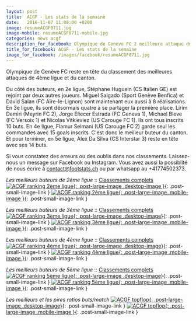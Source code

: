```yaml
---
layout: post
title:  ACGF - Les stats de la semaine
date:   2016-11-07 11:08:00 +0200
image: resumeACGF0711.jpg
image-mobile: resumeACGF0711-mobile.jpg
categories: news acgf
description_for_facebook: Olympique de Genève FC 2 meilleure attaque du canton. Top buteurs&#58; Huguein Stéphane, Lirim Demiri, Jorge Eliecer Estrada, Flamur Selmani  et Alex Da Silva.
title_for_facebook: ACGF - Les stats de la semaine
image_for_facebook: /images/facebook/resumeACGF0711.jpg
---
```

Olympique de Genève FC reste en tête du classement des meilleures attaques de 4ème ligue et du canton.

Du côté des buteurs, en 2e ligue, Stéphane Huguein (CS Italien GE) est rejoint par deux autres joueurs. Miguel Salgado (Sport Genève Benfica) et David Salan (FC Aïre-le-Lignon) sont maintenant eux aussi à 8 réalisations. En 3e ligue, ils sont désormais quatre à se partager la première place. Lirim Demiri (Meyrin FC 2), Jorge Eliecer Estrada (FC Geneva 1), Michael Bleve (FC Versoix 1) et Nicolas Vitkieviez (US Carouge FC 1). Ils ont tous inscrits 10 buts. En 4e ligue, Flamur Selmani (US Carouge FC 2) garde seul les commandes avec 15 goals inscrits. C'est donc le meilleur buteur du canton. Et pour terminer, en 5e ligue, Alex Da Silva (CS Interstar 3) reste en tête avec ses 14 buts.

Si vous constatez des erreurs ou des oublis dans nos classements. Laissez-nous un message sur Facebook ou Instagram. Vous avez aussi la possiblité de nous écrire à contact@footstats.ch ou par whatsapp au +41774502373.

_Les meilleurs buteurs de 2ème ligue_ :: [Classements complets]({{site.url}}/acgf/2eme-ligue)
[![ACGF ranking 2ème ligue]({{site.url}}/images/posts/rankings/resumeACGF20711.jpg){: .post-large-image .desktop-image }]({{site.url}}/images/posts/rankings/resumeACGF20711.jpg){: .post-small-image-link }
[![ACGF ranking 2ème ligue]({{site.url}}/images/posts/rankings/resumeACGF20711-mobile.jpg){: .post-large-image .mobile-image }]({{site.url}}/images/posts/rankings/resumeACGF20711-mobile.jpg){: .post-small-image-link }

_Les meilleurs buteurs de 3ème ligue_ :: [Classements complets]({{site.url}}/acgf/3eme-ligue)
[![ACGF ranking 3ème ligue]({{site.url}}/images/posts/rankings/resumeACGF30711.jpg){: .post-large-image .desktop-image}]({{site.url}}/images/posts/rankings/resumeACGF30711.jpg){: .post-small-image-link }
[![ACGF ranking 3ème ligue]({{site.url}}/images/posts/rankings/resumeACGF30711-mobile.jpg){: .post-large-image .mobile-image }]({{site.url}}/images/posts/rankings/resumeACGF30711-mobile.jpg){: .post-small-image-link }

_Les meilleurs buteurs de 4ème ligue_ :: [Classements complets]({{site.url}}/acgf/4eme-ligue)
[![ACGF ranking 4ème ligue]({{site.url}}/images/posts/rankings/resumeACGF40711.jpg){: .post-large-image .desktop-image}]({{site.url}}/images/posts/rankings/resumeACGF40711.jpg){: .post-small-image-link }
[![ACGF ranking 4ème ligue]({{site.url}}/images/posts/rankings/resumeACGF40711-mobile.jpg){: .post-large-image .mobile-image }]({{site.url}}/images/posts/rankings/resumeACGF40711-mobile.jpg){: .post-small-image-link }

_Les meilleurs buteurs de 5ème ligue_ :: [Classements complets]({{site.url}}/acgf/5eme-ligue)
[![ACGF ranking 5ème ligue]({{site.url}}/images/posts/rankings/resumeACGF50711.jpg){: .post-large-image .desktop-image}]({{site.url}}/images/posts/rankings/resumeACGF50711.jpg){: .post-small-image-link }
[![ACGF ranking 5ème ligue]({{site.url}}/images/posts/rankings/resumeACGF50711-mobile.jpg){: .post-large-image .mobile-image }]({{site.url}}/images/posts/rankings/resumeACGF50711-mobile.jpg){: .post-small-image-link }

_Les meilleurs et les pires ratios buts/match_
[![ACGF topflop]({{site.url}}/images/posts/topflop/ACGF0711.jpg){: .post-large-image .desktop-image}]({{site.url}}/images/posts/topflop/ACGF0711.jpg){: .post-small-image-link }
[![ACGF topflop]({{site.url}}/images/posts/topflop/ACGF0711.jpg){: .post-large-image .mobile-image }]({{site.url}}/images/posts/topflop/ACGF0711.jpg){: .post-small-image-link }